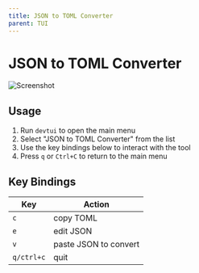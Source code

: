 ```yaml
---
title: JSON to TOML Converter
parent: TUI
---
```


# JSON to TOML Converter

![Screenshot](/assets/img/tui/jsontoml.png)

## Usage

1. Run `devtui` to open the main menu
2. Select "JSON to TOML Converter" from the list
3. Use the key bindings below to interact with the tool
4. Press `q` or `Ctrl+C` to return to the main menu

## Key Bindings

| Key | Action |
|-----|--------|
| `c` | copy TOML |
| `e` | edit JSON |
| `v` | paste JSON to convert |
| `q/ctrl+c` | quit |




